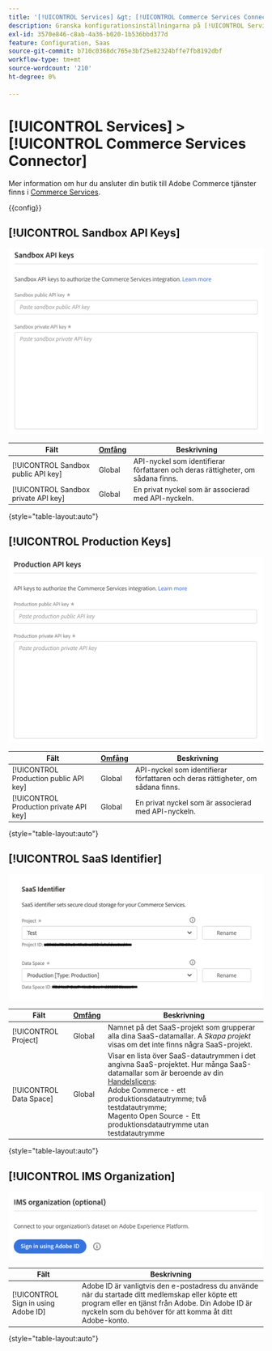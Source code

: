 ```yaml
---
title: '[!UICONTROL Services] &gt; [!UICONTROL Commerce Services Connector]'
description: Granska konfigurationsinställningarna på [!UICONTROL Services] &gt; [!UICONTROL Commerce Services Connector] sidan för Commerce Admin.
exl-id: 3570e846-c8ab-4a36-b020-1b536bbd377d
feature: Configuration, Saas
source-git-commit: b710c0368dc765e3bf25e82324bffe7fb8192dbf
workflow-type: tm+mt
source-wordcount: '210'
ht-degree: 0%

---
```


# [!UICONTROL Services] > [!UICONTROL Commerce Services Connector]

Mer information om hur du ansluter din butik till Adobe Commerce tjänster finns i [Commerce Services](https://experienceleague.adobe.com/docs/commerce-merchant-services/user-guides/integration-services/saas.html).

{{config}}

## [!UICONTROL Sandbox API Keys]

![API-nyckel för sandlåda](./assets/sandbox-key-saas-configuration.png)<!-- zoom -->

| Fält | [Omfång](../../getting-started/websites-stores-views.md#scope-settings) | Beskrivning |
|--- |--- |--- |
| [!UICONTROL Sandbox public API key] | Global | API-nyckel som identifierar författaren och deras rättigheter, om sådana finns. |
| [!UICONTROL Sandbox private API key] | Global | En privat nyckel som är associerad med API-nyckeln. |

{style="table-layout:auto"}

## [!UICONTROL Production Keys]

![API-nyckel för produktion](./assets/prod-key-saas-configuration.png)<!-- zoom -->

| Fält | [Omfång](../../getting-started/websites-stores-views.md#scope-settings) | Beskrivning |
|--- |--- |--- |
| [!UICONTROL Production public API key] | Global | API-nyckel som identifierar författaren och deras rättigheter, om sådana finns. |
| [!UICONTROL Production private API key] | Global | En privat nyckel som är associerad med API-nyckeln. |

{style="table-layout:auto"}

## [!UICONTROL SaaS Identifier]

![SaaS-identifierare](./assets/saas-identifier.png)<!-- zoom -->

| Fält | [Omfång](../../getting-started/websites-stores-views.md#scope-settings) | Beskrivning |
|--- |--- |--- |
| [!UICONTROL Project] | Global | Namnet på det SaaS-projekt som grupperar alla dina SaaS-datamallar. A _Skapa projekt_ visas om det inte finns några SaaS-projekt. |
| [!UICONTROL Data Space] | Global | Visar en lista över SaaS-datautrymmen i det angivna SaaS-projektet. Hur många SaaS-datamallar som är beroende av din [Handelslicens](https://experienceleague.adobe.com/docs/commerce-merchant-services/user-guides/integration-services/saas.html):<br />Adobe Commerce - ett produktionsdatautrymme; två testdatautrymme;<br />Magento Open Source - Ett produktionsdatautrymme utan testdatautrymme |

{style="table-layout:auto"}

## [!UICONTROL IMS Organization]

![IMS-organisation](./assets/ims-organization.png)<!-- zoom -->

| Fält | Beskrivning |
|--- |--- |
| [!UICONTROL Sign in using Adobe ID] | Adobe ID är vanligtvis den e-postadress du använde när du startade ditt medlemskap eller köpte ett program eller en tjänst från Adobe. Din Adobe ID är nyckeln som du behöver för att komma åt ditt Adobe-konto. |

{style="table-layout:auto"}
